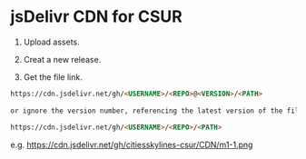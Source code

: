 # jsDelivr CDN for CSUR

>

1. Upload assets.

2. Creat a new release.

3. Get the file link.
```html
https://cdn.jsdelivr.net/gh/<USERNAME>/<REPO>@<VERSION>/<PATH>
  
or ignore the version number, referencing the latest version of the file.
  
https://cdn.jsdelivr.net/gh/<USERNAME>/<REPO>/<PATH>
```
e.g.
https://cdn.jsdelivr.net/gh/citiesskylines-csur/CDN/m1-1.png
